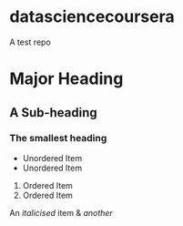 # datasciencecoursera
A test repo
# Major Heading
## A Sub-heading
### The smallest heading

* Unordered Item
* Unordered Item

1. Ordered Item
2. Ordered Item

An *italicised* item &amp; *another*